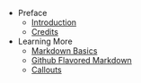 - Preface
	- [Introduction](/codex/1.0/introduction)
	- [Credits](/codex/1.0/preface/credits)
- Learning More
	- [Markdown Basics](/codex/1.0/learning-more/markdown-basics)
	- [Github Flavored Markdown](/codex/1.0/learning-more/github-flavored-markdown)
	- [Callouts](/codex/1.0/learning-more/callouts)
